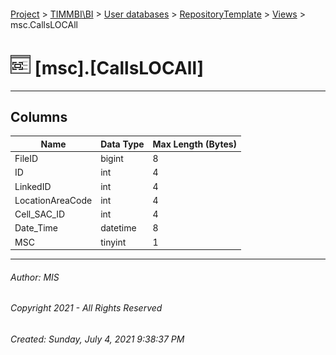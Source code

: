 #### 

[Project](../../../../index.md) > [TIMMBI\\BI](../../../index.md) > [User databases](../../index.md) > [RepositoryTemplate](../index.md) > [Views](Views.md) > msc.CallsLOCAll

# ![Views](../../../../Images/View32.png) [msc].[CallsLOCAll]

---

## <a name="#columns"></a>Columns

| Name | Data Type | Max Length (Bytes) |
|---|---|---|
| FileID | bigint | 8 |
| ID | int | 4 |
| LinkedID | int | 4 |
| LocationAreaCode | int | 4 |
| Cell_SAC_ID | int | 4 |
| Date_Time | datetime | 8 |
| MSC | tinyint | 1 |


---

###### Author:  MIS

###### Copyright 2021 - All Rights Reserved

###### Created: Sunday, July 4, 2021 9:38:37 PM

